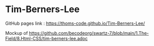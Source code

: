 # Tim-Berners-Lee

GitHub pages link : https://thoms-code.github.io/Tim-Berners-Lee/

Mockup of https://github.com/becodeorg/swartz-7/blob/main/1.The-Field/8.Html-CSS/tim-berners-lee.adoc

